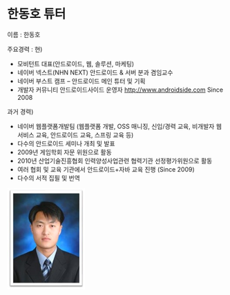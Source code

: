 # 한동호 튜터

이름 : 한동호

주요경력 : 
현)
- 모비턴트 대표(안드로이드, 웹, 솔루션, 마케팅)
- 네이버 넥스트(NHN NEXT) 안드로이드 & 서버 분과 겸임교수
- 네이버 부스트 캠프 – 안드로이드 메인 튜터 및 기획
- 개발자 커뮤니티 안드로이드사이드 운영자 http://www.androidside.com Since 2008

과거 경력)
- 네이버 웹플랫폼개발팀
    (웹플랫폼 개발, OSS 매니징, 신입/경력 교육, 비개발자 웹서비스 교육, 안드로이드 교육, 스프링 교육 등)
- 다수의 안드로이드 세미나 개최 및 발표
- 2009년 게임학회 자문 위원으로 활동
- 2010년 산업기술진흥협회 인력양성사업관련 협력기관 선정평가위원으로 활동
- 여러 협회 및 교육 기관에서 안드로이드+자바 교육 진행 (Since 2009)
- 다수의 서적 집필 및 번역

![이미지](한동호.jpg)